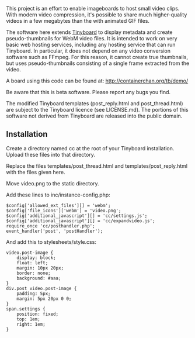 This project is an effort to enable imageboards to host small video clips.  With modern video compression, it's possible to share much higher-quality videos in a few megabytes than the with animated GIF files.

The software here extends [Tinyboard](http://tinyboard.org/) to display metadata and create pseudo-thumbnails for WebM video files.  It is intended to work on very basic web hosting services, including any hosting service that can run Tinyboard.  In particular, it does not depend on any video conversion software such as FFmpeg.  For this reason, it cannot create true thumbnails, but uses pseudo-thumbnails consisting of a single frame extracted from the video.

A board using this code can be found at:
http://containerchan.org/tb/demo/

Be aware that this is beta software.  Please report any bugs you find.

The modified Tinyboard templates (post_reply.html and post_thread.html) are subject to the Tinyboard licence (see LICENSE.md).  The portions of this software not derived from Tinyboard are released into the public domain.


Installation
------------

Create a directory named cc at the root of your Tinyboard installation.  Upload these files into that directory.

Replace the files templates/post_thread.html and templates/post_reply.html with the files given here.

Move video.png to the static directory.

Add these lines to inc/instance-config.php:

    $config['allowed_ext_files'][] = 'webm';
    $config['file_icons']['webm'] = 'video.png';
    $config['additional_javascript'][] = 'cc/settings.js';
    $config['additional_javascript'][] = 'cc/expandvideo.js';
    require_once 'cc/posthandler.php';
    event_handler('post', 'postHandler');

And add this to stylesheets/style.css:

    video.post-image {
        display: block;
        float: left;
        margin: 10px 20px;
        border: none;
        background: #aaa;
    }
    div.post video.post-image {
        padding: 5px;
        margin: 5px 20px 0 0;
    }
    span.settings {
        position: fixed;
        top: 1em;
        right: 1em;
    }
